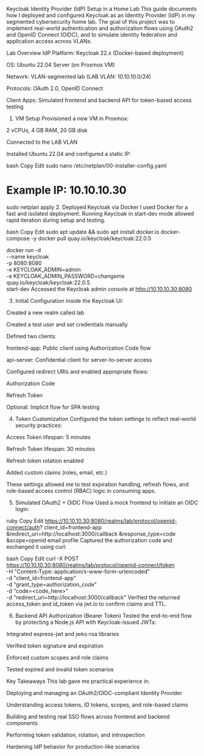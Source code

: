Keycloak Identity Provider (IdP) Setup in a Home Lab
This guide documents how I deployed and configured Keycloak as an Identity Provider (IdP) in my segmented cybersecurity home lab. The goal of this project was to implement real-world authentication and authorization flows using OAuth2 and OpenID Connect (OIDC), and to simulate identity federation and application access across VLANs.

Lab Overview
IdP Platform: Keycloak 22.x (Docker-based deployment)

OS: Ubuntu 22.04 Server (on Proxmox VM)

Network: VLAN-segmented lab (LAB VLAN: 10.10.10.0/24)

Protocols: OAuth 2.0, OpenID Connect

Client Apps: Simulated frontend and backend API for token-based access testing

1. VM Setup
Provisioned a new VM in Proxmox:

2 vCPUs, 4 GB RAM, 20 GB disk

Connected to the LAB VLAN

Installed Ubuntu 22.04 and configured a static IP:

bash
Copy
Edit
sudo nano /etc/netplan/00-installer-config.yaml
# Example IP: 10.10.10.30
sudo netplan apply
2. Deployed Keycloak via Docker
I used Docker for a fast and isolated deployment. Running Keycloak in start-dev mode allowed rapid iteration during setup and testing.

bash
Copy
Edit
sudo apt update && sudo apt install docker.io docker-compose -y
docker pull quay.io/keycloak/keycloak:22.0.5

docker run -d \
  --name keycloak \
  -p 8080:8080 \
  -e KEYCLOAK_ADMIN=admin \
  -e KEYCLOAK_ADMIN_PASSWORD=changeme \
  quay.io/keycloak/keycloak:22.0.5 \
  start-dev
Accessed the Keycloak admin console at http://10.10.10.30:8080

3. Initial Configuration
Inside the Keycloak UI:

Created a new realm called lab

Created a test user and set credentials manually

Defined two clients:

frontend-app: Public client using Authorization Code flow

api-server: Confidential client for server-to-server access

Configured redirect URIs and enabled appropriate flows:

Authorization Code

Refresh Token

Optional: Implicit flow for SPA testing

4. Token Customization
Configured the token settings to reflect real-world security practices:

Access Token lifespan: 5 minutes

Refresh Token lifespan: 30 minutes

Refresh token rotation enabled

Added custom claims (roles, email, etc.)

These settings allowed me to test expiration handling, refresh flows, and role-based access control (RBAC) logic in consuming apps.

5. Simulated OAuth2 + OIDC Flow
Used a mock frontend to initiate an OIDC login:

ruby
Copy
Edit
https://10.10.10.30:8080/realms/lab/protocol/openid-connect/auth?
  client_id=frontend-app
  &redirect_uri=http://localhost:3000/callback
  &response_type=code
  &scope=openid email profile
Captured the authorization code and exchanged it using curl:

bash
Copy
Edit
curl -X POST https://10.10.10.30:8080/realms/lab/protocol/openid-connect/token \
  -H "Content-Type: application/x-www-form-urlencoded" \
  -d "client_id=frontend-app" \
  -d "grant_type=authorization_code" \
  -d "code=<code_here>" \
  -d "redirect_uri=http://localhost:3000/callback"
Verified the returned access_token and id_token via jwt.io to confirm claims and TTL.

6. Backend API Authorization (Bearer Token)
Tested the end-to-end flow by protecting a Node.js API with Keycloak-issued JWTs:

Integrated express-jwt and jwks-rsa libraries

Verified token signature and expiration

Enforced custom scopes and role claims

Tested expired and invalid token scenarios

Key Takeaways
This lab gave me practical experience in:

Deploying and managing an OAuth2/OIDC-compliant Identity Provider

Understanding access tokens, ID tokens, scopes, and role-based claims

Building and testing real SSO flows across frontend and backend components

Performing token validation, rotation, and introspection

Hardening IdP behavior for production-like scenarios
